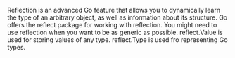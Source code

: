 Reflection is an advanced Go feature that allows you to dynamically learn the type of an arbitrary object, as well as information about its structure. 
Go offers the reflect package for working with reflection. 
You might need to use reflection when you want to be as generic as possible.
reflect.Value is used for storing values of any type.
reflect.Type is used fro representing Go types.